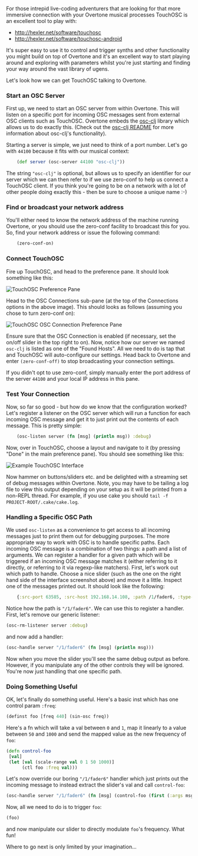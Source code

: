 For those intrepid live-coding adventurers that are looking for that more immersive connection with your Overtone musical processes TouchOSC is an excellent tool to play with:

* http://hexler.net/software/touchosc
* http://hexler.net/software/touchosc-android

It's super easy to use it to control and trigger synths and other functionality you might build on top of Overtone and it's an excellent way to start playing around and exploring with parameters whilst you're just starting and finding your way around the vast library of ugens.

Let's look how we can get TouchOSC talking to Overtone.

### Start an OSC Server

First up, we need to start an OSC server from within Overtone. This will listen on a specific port for incoming OSC messages sent from external OSC clients such as TouchOSC. Overtone embeds the [osc-clj](http://github.com/overtone/osc-clj) library which allows us to do exactly this. (Check out the [osc-clj README](https://github.com/overtone/osc-clj/blob/master/README.md) for more information about osc-clj's functionality).

Starting a server is simple, we just need to think of a port number. Let's go with `44100` because it fits with our musical context:

```clj
    (def server (osc-server 44100 "osc-clj"))
```

The string `"osc-clj"` is optional, but allows us to specify an identifier for our server which we can then refer to if we use zero-conf to help us connect a TouchOSC client. If you think you're going to be on a network with a lot of other people doing exactly this - then be sure to choose a unique name :-)

### Find or broadcast your network address

You'll either need to know the network address of the machine running Overtone, or you should use the zero-conf facility to broadcast this for you. So, find your network address or issue the following command:

```clj
    (zero-conf-on)
```

### Connect TouchOSC

Fire up TouchOSC, and head to the preference pane. It should look something like this:

![TouchOSC Preference Pane](https://github.com/downloads/overtone/overtone/touchosc-prefs.png)

Head to the OSC Connections sub-pane (at the top of the Connections options in the above image). This should looks as follows (assuming you chose to turn zero-conf on):

![TouchOSC OSC Connection Preference Pane](https://github.com/downloads/overtone/overtone/touchosc-osc-prefs.png)

Ensure sure that the OSC Connection is enabled (if necessary, set the on/off slider in the top right to on). Now, notice how our server we named `osc-clj` is listed as one of the "Found Hosts". All we need to do is tap that and TouchOSC will auto-configure our settings. Head back to Overtone and enter `(zero-conf-off)` to stop broadcasting your connection settings. 

If you didn't opt to use zero-conf, simply manually enter the port address of the server `44100` and your local IP address in this pane.

### Test Your Connection

Now, so far so good - but how do we know that the configuration worked? Let's register a listener on the OSC server which will run a function for each incoming OSC message and get it to just print out the contents of each message. This is pretty simple:

```clj
    (osc-listen server (fn [msg] (println msg)) :debug)
```

Now, over in TouchOSC, choose a layout and navigate to it (by pressing "Done" in the main preference pane). You should see something like this:

![Example TouchOSC Interface](https://github.com/downloads/overtone/overtone/touchosc-interface.png)

Now hammer on buttons/sliders etc. and be delighted with a streaming set of debug messages within Overtone. Note, you may have to be tailing a log file to view this output depending on your setup as it will be printed from a non-REPL thread. For example, if you use cake you should `tail -f PROJECT-ROOT/.cake/cake.log`.

### Handling a Specific OSC Path

We used `osc-listen` as a convenience to get access to all incoming messages just to print them out for debugging purposes. The more appropriate way to work with OSC is to handle specific paths. Each incoming OSC message is a combination of two things: a path and a list of arguments. We can register a handler for a given path which will be triggered if an incoming OSC message matches it (either referring to it directly, or referring to it via regexp-like matchers). First, let's work out which path to handle. Choose a nice slider (such as the one on the right hand side of the interface screenshot above) and move it a little. Inspect one of the messages printed out. It should look like the following:

```clj
    {:src-port 63585, :src-host 192.168.14.108, :path /1/fader6, :type-tag f, :args (0.53092784)}
```

Notice how the path is `"/1/fader6"`. We can use this to register a handler. First, let's remove our generic listener:

```clj
(osc-rm-listener server :debug)
```

and now add a handler:

```clj
(osc-handle server "/1/fader6" (fn [msg] (println msg)))
```

Now when you move the slider you'll see the same debug output as before. However, if you manipulate any of the other controls they will be ignored. You're now just handling that one specific path.

### Doing Something Useful

OK, let's finally do something useful. Here's a basic inst which has one control param `:freq`:

```clj
(definst foo [freq 440] (sin-osc freq))
```

Here's a fn which will take a val between `0` and `1`, map it linearly to a value between `50` and `1000` and send the mapped value as the new frequency of `foo`:

```clj
(defn control-foo 
 [val] 
 (let [val (scale-range val 0 1 50 1000)]
      (ctl foo :freq val)))
```

Let's now override our boring `"/1/fader6"` handler which just prints out the incoming message to instead extract the slider's val and call `control-foo`:

```clj
(osc-handle server "/1/fader6" (fn [msg] (control-foo (first (:args msg)))))
```

Now, all we need to do is to trigger `foo`:

```clj
(foo)
```

and now manipulate our slider to directly modulate `foo`'s frequency. What fun!

Where to go next is only limited by your imagination...



